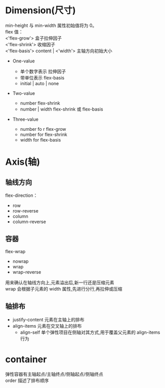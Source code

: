 # Dimension(尺寸)

min-height 与 min-width 属性初始值将为 0。  
flex 值：  
<'flex-grow'> 盒子拉伸因子  
<'flex-shrink'> 收缩因子  
<'flex-basis'> content | <'width'> 主轴方向初始大小

- One-value

  - 单个数字表示 拉伸因子
  - 带单位表示 flex-basis
  - initial | auto | none

- Two-value

  - number flex-shrink
  - number | width flex-shrink 或 flex-basis

- Three-value

  - number fo r flex-grow
  - number for flex-shrink
  - width for flex-basis

# Axis(轴)

## 轴线方向

flex-direction：

- row
- row-reverse
- column
- column-reverse

## 容器

flex-wrap

- nowrap
- wrap
- wrap-reverse

用来确认在轴线方向上,元素溢出后,新一行还是压缩元素  
wrap 会根据子元素的 width 属性,先进行分行,再拉伸或压缩

## 轴排布

- justify-content 元素在主轴上的排布
- align-items 元素在交叉轴上的排布
  - align-self 单个弹性项目在侧轴对其方式,用于覆盖父元素的 align-items 行为

# container

弹性容器有主轴起点/主轴终点/侧轴起点/侧轴终点  
order 描述了排布顺序
